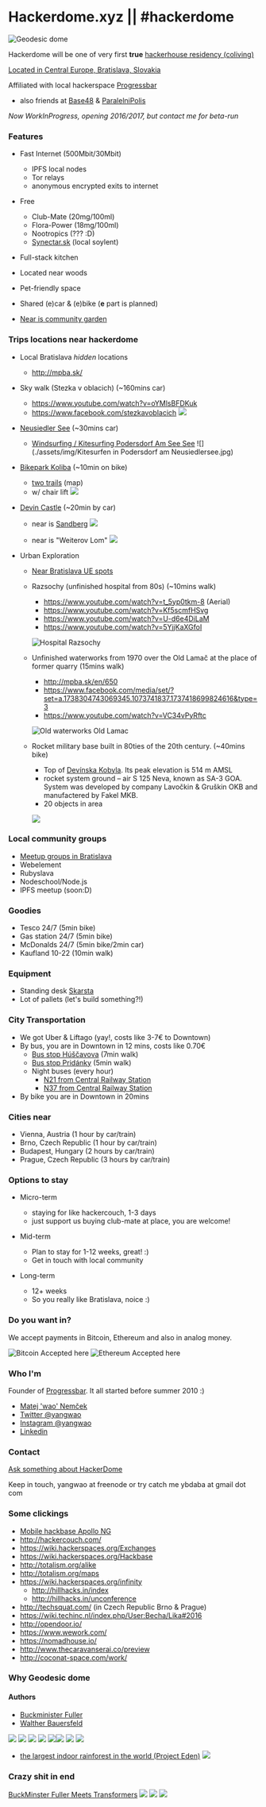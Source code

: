 # Hackerdome.xyz || #hackerdome
![Geodesic dome](./assets/img/icon_11999.png)

Hackerdome will be one of very first **true** [hackerhouse residency ](https://wiki.hackerspaces.org/Hackbase) [(coliving)](https://en.wikipedia.org/wiki/Coliving)

[Located in Central Europe, Bratislava, Slovakia](https://www.google.com/maps?q=Central+Europe,+Bratislava,+Slovakia)

Affiliated with local hackerspace [Progressbar](https://progressbar.sk)
* also friends at [Base48](http://base48.cz) & [ParalelniPolis](https://www.paralelnipolis.cz/en/)


*Now WorkInProgress, opening 2016/2017, but contact me for beta-run*

### Features
* Fast Internet (500Mbit/30Mbit)
  * IPFS local nodes
  * Tor relays
  * anonymous encrypted exits to internet


* Free
  * Club-Mate (20mg/100ml)
  * Flora-Power (18mg/100ml)
  * Nootropics (??? :D)
  * [Synectar.sk](http://synectar.sk/en/) (local soylent)


* Full-stack kitchen
* Located near woods
* Pet-friendly space
* Shared (e)car & (e)bike (**e** part is planned)
* [Near is community garden](https://www.facebook.com/projekt.zivot/photos_stream)

### Trips locations near hackerdome
* Local Bratislava *hidden* locations
  * http://mpba.sk/

* Sky walk (Stezka v oblacich) (~160mins car)
  * https://www.youtube.com/watch?v=oYMlsBFDKuk
  * https://www.facebook.com/stezkavoblacich
  ![](./assets/img/Dolni_Morava_Stezka_v_oblacich_1.jpg)

* [Neusiedler See](https://www.google.com/maps/place/Lake+Neusiedl/@47.8033419,16.7010148,12z/data=!3m1!4b1!4m2!3m1!1s0x476c3ffe58617d7d:0xea246ea46ba19a1e) (~30mins car)
  * [Windsurfing / Kitesurfing Podersdorf Am See See](https://www.google.com/maps/place/7141+Podersdorf+am+See,+Austria/@47.8544268,16.8229922,15z/data=!3m1!4b1!4m2!3m1!1s0x476c6a3879b6aaeb:0xf86d1b10b6c12da7)
  ![](./assets/img/Kitesurfen in Podersdorf am Neusiedlersee.jpg)

* [Bikepark Koliba](http://bikeparkkoliba.sk/?lang=en) (~10min on bike)
  * [two trails](http://bikeparkkoliba.sk/wp-content/gallery/trat-rohatka/mapa-bikepark-koliba.jpg) (map)
  * w/ chair lift
  ![](./assets/img/gap-rohatka.jpg)

* [Devin Castle](https://www.google.sk/search?q=devin+castle) (~20min by car)
  * near is [Sandberg](https://sk.wikipedia.org/wiki/Sandberg)
  ![](./assets/img/12770142264_f1d58e01bf_k.jpg)

  * near is "Weiterov Lom"
  ![](./assets/img/21876762.jpg)

* Urban Exploration
  * [Near Bratislava UE spots](https://picasaweb.google.com/102795408576830141009)
  * Razsochy (unfinished hospital from 80s) (~10mins walk)
    * https://www.youtube.com/watch?v=t_5yp0tkm-8 (Aerial)
    * https://www.youtube.com/watch?v=Kf5scmfHSvg
    * https://www.youtube.com/watch?v=U-d6e4DiLaM
    * https://www.youtube.com/watch?v=5YjjKaXGfoI

    ![Hospital Razsochy](./assets/img/razsochy.png)

  * Unfinished waterworks from 1970 over the Old Lamač at the place of former quarry (15mins walk)
    * http://mpba.sk/en/650
    * https://www.facebook.com/media/set/?set=a.1738304743069345.1073741837.1737418699824616&type=3
    * https://www.youtube.com/watch?v=VC34vPyRftc

    ![Old waterworks Old Lamac](./assets/img/12010_1738305056402647_8482876081268208047_n.jpg)

  * Rocket military base built in 80ties of the 20th century. (~40mins bike)
    * Top of [Devínska Kobyla](https://en.wikipedia.org/wiki/Dev%C3%ADnska_Kobyla). Its peak elevation is 514 m AMSL
    * rocket system ground – air S 125 Neva, known as SA-3 GOA.
    System was developed by company Lavočkin & Gruškin OKB and manufactered by  Fakel MKB.
    * 20 objects in area

    ![](./assets/img/devinskakobyla4.jpg)

### Local community groups

* [Meetup groups in Bratislava](http://www.meetup.com/cities/sk/bratislava/)
* Webelement
* Rubyslava
* Nodeschool/Node.js
* IPFS meetup (soon:D)

### Goodies

* Tesco 24/7 (5min bike)
* Gas station 24/7 (5min bike)
* McDonalds 24/7 (5min bike/2min car)
* Kaufland 10-22 (10min walk)

### Equipment

* Standing desk [Skarsta](http://www.ikea.com/us/en/catalog/products/S29084966/)
* Lot of pallets (let's build something?!)

### City Transportation

* We got Uber & Liftago (yay!, costs like 3-7€ to Downtown)
* By bus, you are in Downtown in 12 mins, costs like 0.70€
  * [Bus stop Húščavova](http://imhd.sk/ba/schedule-timetable/stop/2771/Huscavova) (7min walk)
  * [Bus stop Pridánky](http://imhd.sk/ba/schedule-timetable/stop/2400/Pridanky) (5min walk)
  * Night buses (every hour)
    * [N21 from Central Railway Station](http://imhd.sk/ba/schedule-timetable/linka/N21/smer/Devinska-Nova-Ves/zastavka/Hlavna-stanica-Central-Railway-Station/629145695259)
    * [N37 from Central Railway Station](http://imhd.sk/ba/schedule-timetable/linka/N37/smer/Zahorska-Bystrica/zastavka/Hlavna-stanica-Central-Railway-Station/419430495249)
* By bike you are in Downtown in 20mins

### Cities near

* Vienna, Austria (1 hour by car/train)
* Brno, Czech Republic (1 hour by car/train)
* Budapest, Hungary (2 hours by car/train)
* Prague, Czech Republic (3 hours by car/train)

### Options to stay
* Micro-term
  * staying for like hackercouch, 1-3 days
  * just support us buying club-mate at place, you are welcome!

* Mid-term
  * Plan to stay for 1-12 weeks, great! :)
  * Get in touch with local community

* Long-term
  * 12+ weeks
  * So you really like Bratislava, noice :)

### Do you want in?

We accept payments in Bitcoin, Ethereum and also in analog money.

![Bitcoin Accepted here](./assets/img/Bitcoin_Accepted_Here-800px.png)
![Ethereum Accepted here](./assets/img/ETHEREUM-LOGO_LANDSCAPE_Black-800px.png)

### Who I'm

Founder of [Progressbar](https://progressbar.sk). It all started before summer 2010 :)

* [Matej 'wao' Nemček](https://www.facebook.com/matej.satoshi)
* [Twitter @yangwao](https://twitter.com/YangWao)
* [Instagram @yangwao](https://www.instagram.com/yangwao/)
* [Linkedin](https://www.linkedin.com/in/mnemcek)

### Contact

[Ask something about HackerDome](https://github.com/yangwao/hackerdome.xyz/issues/new)

Keep in touch, yangwao at freenode or try catch me ybdaba at gmail dot com

### Some clickings
* [Mobile hackbase Apollo NG](https://apollo.open-resource.org/)
* http://hackercouch.com/
* https://wiki.hackerspaces.org/Exchanges
* https://wiki.hackerspaces.org/Hackbase
* http://totalism.org/alike
* http://totalism.org/maps
* https://wiki.hackerspaces.org/infinity
  * http://hillhacks.in/index
  * http://hillhacks.in/unconference
* http://techsquat.com/ (in Czech Republic Brno & Prague)
* https://wiki.techinc.nl/index.php/User:Becha/Lika#2016
* http://opendoor.io/
* https://www.wework.com/
* https://nomadhouse.io/
* http://www.thecaravanserai.co/preview
* http://coconat-space.com/work/

### Why Geodesic dome

#### Authors
* [Buckminister Fuller](https://en.wikipedia.org/wiki/Buckminster_Fuller)
* [Walther Bauersfeld](https://en.wikipedia.org/wiki/Walther_Bauersfeld)

![](./assets/img/geodesic-dome-cardboard-fulldome.gif)
![](./assets/img/Screen-Shot-2015-02-11-at-9.31.43-PM.gif)
![](./assets/img/TrickleDomnRing.gif)
![](./assets/img/hexpat.jpeg)
![](./assets/img/gd15group_plans.jpg)![](./assets/img/CONBAM_BambooDomes_01.gif)
![](./assets/img/9165c68199c0d7e1cd235a71bca3e859.jpg)
![](./assets/img/24diagram.bmp)

* [the largest indoor rainforest in the world (Project Eden)](https://www.edenproject.com/) 
![](./assets/img/biomes_0.jpg)

### Crazy shit in end

[BuckMinster Fuller Meets Transformers](http://architizer.com/blog/buckminster-fuller-robot/)
![](./assets/img/eca19124bdc0a3dfaafb95ff63abdf11.jpg)
![](./assets/img/ac6d9656c8208ca1179203ca8b912b85.jpg)
![](./assets/img/1259451427625907117.gif)
